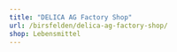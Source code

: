 ```yaml
---
title: "DELICA AG Factory Shop"
url: /birsfelden/delica-ag-factory-shop/
shop: Lebensmittel
---
```

